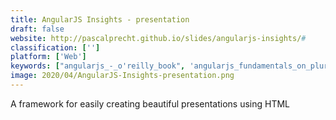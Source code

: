 ```yaml
---
title: AngularJS Insights - presentation
draft: false 
website: http://pascalprecht.github.io/slides/angularjs-insights/#
classification: ['']
platform: ['Web']
keywords: ["angularjs_-_o'reilly_book", 'angularjs_fundamentals_on_pluralsight', 'angularjs_by_example', 'geocities_site_builder', 'thinkster']
image: 2020/04/AngularJS-Insights-presentation.png
---
```

A framework for easily creating beautiful presentations using HTML